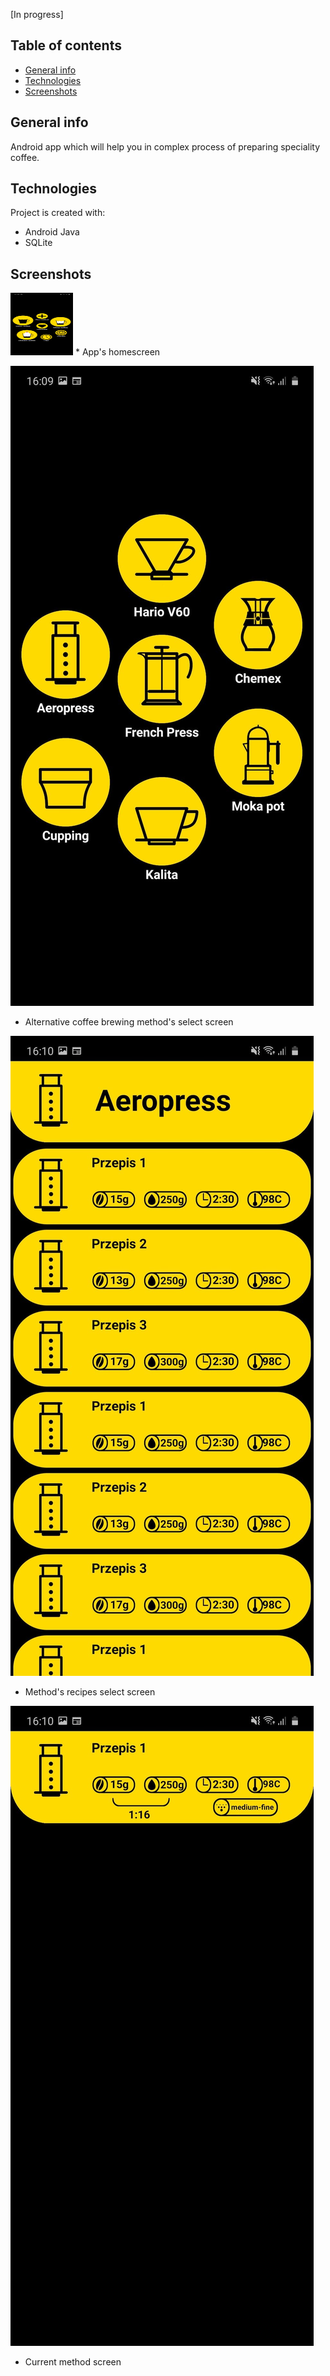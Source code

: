 [In progress]
## Table of contents
* [General info](#general-info)
* [Technologies](#technologies)
* [Screenshots](#screenshots)

## General info
Android app which will help you in complex process of preparing speciality coffee.
	
## Technologies
Project is created with:
* Android Java
* SQLite

## Screenshots
<img src="./screens/MainScreen.jpg" width="100" height="100">
* App's homescreen

![ALternatives](./screens/AlternativeMethods.jpg)
* Alternative coffee brewing method's select screen

![Recipes](./screens/Recipes.jpg)
* Method's recipes select screen

![Recipe](./screens/Recipe.jpg)
* Current method screen
